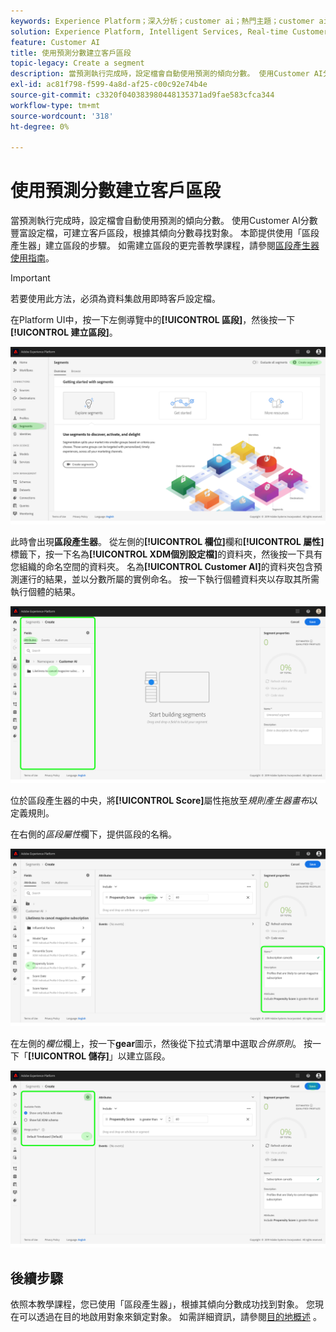```yaml
---
keywords: Experience Platform；深入分析；customer ai；熱門主題；customer ai區段
solution: Experience Platform, Intelligent Services, Real-time Customer Data Platform
feature: Customer AI
title: 使用預測分數建立客戶區段
topic-legacy: Create a segment
description: 當預測執行完成時，設定檔會自動使用預測的傾向分數。 使用Customer AI分數豐富設定檔，可建立客戶區段，根據其傾向分數尋找對象。 本節提供使用「區段產生器」建立區段的步驟。
exl-id: ac81f798-f599-4a8d-af25-c00c92e74b4e
source-git-commit: c3320f040383980448135371ad9fae583cfca344
workflow-type: tm+mt
source-wordcount: '318'
ht-degree: 0%

---
```


# 使用預測分數建立客戶區段

當預測執行完成時，設定檔會自動使用預測的傾向分數。 使用Customer AI分數豐富設定檔，可建立客戶區段，根據其傾向分數尋找對象。 本節提供使用「區段產生器」建立區段的步驟。 如需建立區段的更完善教學課程，請參閱[區段產生器使用指南](../../../segmentation/ui/segment-builder.md)。

>[!IMPORTANT]
>
>若要使用此方法，必須為資料集啟用即時客戶設定檔。

在Platform UI中，按一下左側導覽中的&#x200B;**[!UICONTROL 區段]**，然後按一下&#x200B;**[!UICONTROL 建立區段]**。

![](../images/user-guide/segments.png)

此時會出現&#x200B;**區段產生器**。 從左側的&#x200B;**[!UICONTROL 欄位]**&#x200B;欄和&#x200B;**[!UICONTROL 屬性]**&#x200B;標籤下，按一下名為&#x200B;**[!UICONTROL XDM個別設定檔]**&#x200B;的資料夾，然後按一下具有您組織的命名空間的資料夾。 名為&#x200B;**[!UICONTROL Customer AI]**&#x200B;的資料夾包含預測運行的結果，並以分數所屬的實例命名。 按一下執行個體資料夾以存取其所需執行個體的結果。

![](../images/user-guide/results.png)

位於區段產生器的中央，將&#x200B;**[!UICONTROL Score]**&#x200B;屬性拖放至&#x200B;*規則產生器畫布*&#x200B;以定義規則。

在右側的&#x200B;*區段屬性*&#x200B;欄下，提供區段的名稱。

![](../images/user-guide/properties.png)

在左側的&#x200B;*欄位*&#x200B;欄上，按一下&#x200B;**gear**&#x200B;圖示，然後從下拉式清單中選取&#x200B;*合併原則*。 按一下「**[!UICONTROL 儲存]**」以建立區段。

![](../images/user-guide/merge_policy.png)

## 後續步驟

依照本教學課程，您已使用「區段產生器」，根據其傾向分數成功找到對象。 您現在可以透過在目的地啟用對象來鎖定對象。 如需詳細資訊，請參閱[目的地概述](../../../destinations/home.md) 。
